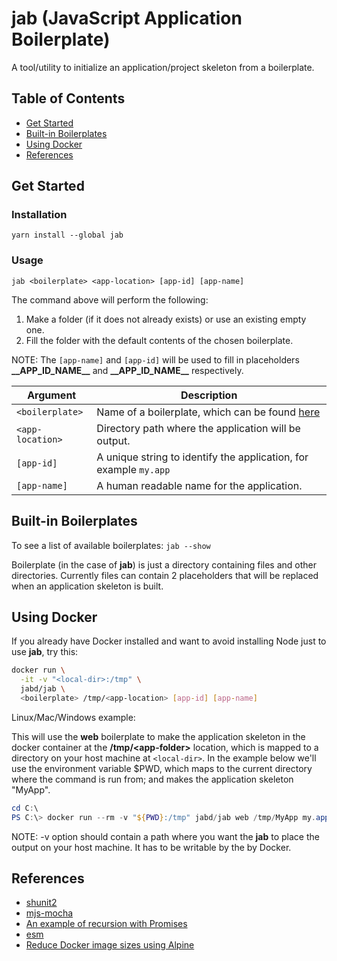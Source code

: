 # jab (JavaScript Application Boilerplate)

A tool/utility to initialize an application/project skeleton from a
boilerplate.

## Table of Contents

* [Get Started](#get-started)
* [Built-in Boilerplates](#built-in-boilerplates)
* [Using Docker](#using-docker)
* [References](#references)

## Get Started

### Installation

`yarn install --global jab`

### Usage

`jab <boilerplate> <app-location> [app-id] [app-name]`

The command above will perform the following:

1. Make a folder (if it does not already exists) or use an existing
   empty one.
2. Fill the folder with the default contents of the chosen boilerplate.

NOTE: The `[app-name]` and `[app-id]` will be used to fill in
      placeholders **\_\_APP_ID_NAME\_\_** and **\_\_APP_ID_NAME\_\_**
      respectively.

| Argument | Description |
| -------- | ----------- |
| `<boilerplate>` | Name of a boilerplate, which can be found [here](https://github.com/b01/jab-boilerplates/) |
| `<app-location>` | Directory path where the application will be output. |
| `[app-id]` | A unique string to identify the application, for example `my.app` |
| `[app-name]` | A human readable name for the application. |

## Built-in Boilerplates

To see a list of available boilerplates: `jab --show`

Boilerplate (in the case of **jab**) is just a directory containing
files and other directories. Currently files can contain 2 placeholders
that will be replaced when an application skeleton is built.

## Using Docker

If you already have Docker installed and want to avoid installing Node
just to use **jab**, try this:

```bash
docker run \
  -it -v "<local-dir>:/tmp" \
  jabd/jab \
  <boilerplate> /tmp/<app-location> [app-id] [app-name]
```

Linux/Mac/Windows example:

This will use the **web** boilerplate to make the application skeleton
in the docker container at the __/tmp/\<app-folder\>__ location, which
is mapped to a directory on your host machine at `<local-dir>`. In the
example below we'll use the environment variable $PWD, which maps to the
current directory where the command is run from; and makes the
application skeleton "MyApp".

```Powershell
cd C:\
PS C:\> docker run --rm -v "${PWD}:/tmp" jabd/jab web /tmp/MyApp my.app "My App"

```

NOTE: -v option should contain a path where you want the **jab** to
      place the output on your host machine. It has to be writable by
      the by Docker.

## References

* [shunit2](https://github.com/kward/shunit2)
* [mjs-mocha](https://github.com/vpotseluyko/mjs-mocha)
* [An example of recursion with Promises](https://gist.github.com/magnetikonline/bfaf2ada33c4922b1a7b0dc876b9aef4)
* [esm](http://2ality.com/2018/12/nodejs-esm-phases.html)
* [Reduce Docker image sizes using Alpine](https://www.sandtable.com/reduce-docker-image-sizes-using-alpine/)
